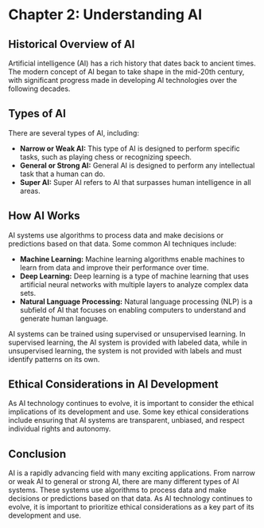 Chapter 2: Understanding AI
===========================

Historical Overview of AI
-------------------------

Artificial intelligence (AI) has a rich history that dates back to ancient times. The modern concept of AI began to take shape in the mid-20th century, with significant progress made in developing AI technologies over the following decades.

Types of AI
-----------

There are several types of AI, including:

* **Narrow or Weak AI:** This type of AI is designed to perform specific tasks, such as playing chess or recognizing speech.
* **General or Strong AI:** General AI is designed to perform any intellectual task that a human can do.
* **Super AI:** Super AI refers to AI that surpasses human intelligence in all areas.

How AI Works
------------

AI systems use algorithms to process data and make decisions or predictions based on that data. Some common AI techniques include:

* **Machine Learning:** Machine learning algorithms enable machines to learn from data and improve their performance over time.
* **Deep Learning:** Deep learning is a type of machine learning that uses artificial neural networks with multiple layers to analyze complex data sets.
* **Natural Language Processing:** Natural language processing (NLP) is a subfield of AI that focuses on enabling computers to understand and generate human language.

AI systems can be trained using supervised or unsupervised learning. In supervised learning, the AI system is provided with labeled data, while in unsupervised learning, the system is not provided with labels and must identify patterns on its own.

Ethical Considerations in AI Development
----------------------------------------

As AI technology continues to evolve, it is important to consider the ethical implications of its development and use. Some key ethical considerations include ensuring that AI systems are transparent, unbiased, and respect individual rights and autonomy.

Conclusion
----------

AI is a rapidly advancing field with many exciting applications. From narrow or weak AI to general or strong AI, there are many different types of AI systems. These systems use algorithms to process data and make decisions or predictions based on that data. As AI technology continues to evolve, it is important to prioritize ethical considerations as a key part of its development and use.
